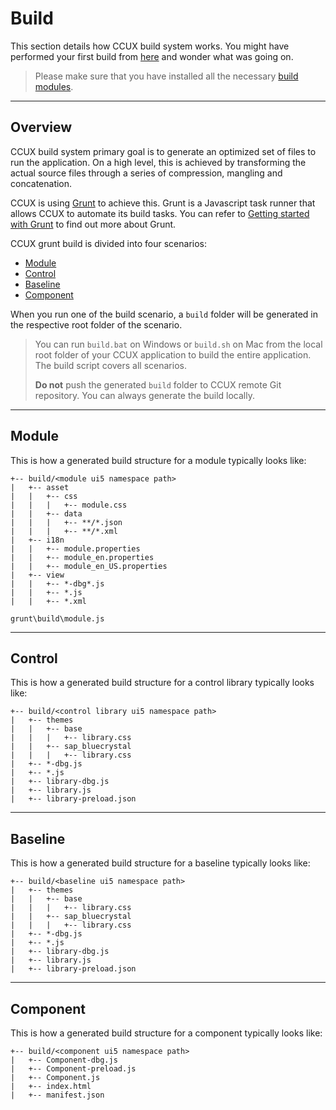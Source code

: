 # Build
This section details how CCUX build system works. You might have performed your first build from [here](getting_started.md/#markdown-header-first-build) and wonder what was going on.

> Please make sure that you have installed all the necessary [build modules](getting_started.md/#markdown-header-install-build-modules).

***
## Overview
CCUX build system primary goal is to generate an optimized set of files to run the application. On a high level, this is achieved by transforming the actual source files through a series of compression, mangling and concatenation.

CCUX is using [Grunt](http://gruntjs.com/) to achieve this. Grunt is a Javascript task runner that allows CCUX to automate its build tasks. You can refer to [Getting started with Grunt](http://gruntjs.com/getting-started) to find out more about Grunt.

CCUX grunt build is divided into four scenarios:

* [Module](#markdown-header-module)
* [Control](#markdown-header-control)
* [Baseline](#markdown-header-baseline)
* [Component](#markdown-header-component)

When you run one of the build scenario, a `build` folder will be generated in the respective root folder of the scenario.

> You can run `build.bat` on Windows or `build.sh` on Mac from the local root folder of your CCUX application to build the entire application. The build script covers all scenarios.
>
> **Do not** push the generated `build` folder to CCUX remote Git repository. You can always generate the build locally.

***
## Module

This is how a generated build structure for a module typically looks like:

```
+-- build/<module ui5 namespace path>
|   +-- asset
|   |   +-- css
|   |   |   +-- module.css
|   |   +-- data
|   |   |   +-- **/*.json
|   |   |   +-- **/*.xml
|   +-- i18n
|   |   +-- module.properties
|   |   +-- module_en.properties
|   |   +-- module_en_US.properties
|   +-- view
|   |   +-- *-dbg*.js
|   |   +-- *.js
|   |   +-- *.xml
```

`grunt\build\module.js`

***
## Control

This is how a generated build structure for a control library typically looks like:

```
+-- build/<control library ui5 namespace path>
|   +-- themes
|   |   +-- base
|   |   |   +-- library.css
|   |   +-- sap_bluecrystal
|   |   |   +-- library.css
|   +-- *-dbg.js
|   +-- *.js
|   +-- library-dbg.js
|   +-- library.js
|   +-- library-preload.json
```

***
## Baseline

This is how a generated build structure for a baseline typically looks like:

```
+-- build/<baseline ui5 namespace path>
|   +-- themes
|   |   +-- base
|   |   |   +-- library.css
|   |   +-- sap_bluecrystal
|   |   |   +-- library.css
|   +-- *-dbg.js
|   +-- *.js
|   +-- library-dbg.js
|   +-- library.js
|   +-- library-preload.json
```

***
## Component

This is how a generated build structure for a component typically looks like:

```
+-- build/<component ui5 namespace path>
|   +-- Component-dbg.js
|   +-- Component-preload.js
|   +-- Component.js
|   +-- index.html
|   +-- manifest.json
```
